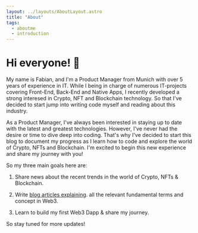 ```yaml
---
layout: ../layouts/AboutLayout.astro
title: "About"
tags:
  - aboutme
  - introduction
---
```


# Hi everyone! 👋

My name is Fabian, and I'm a Product Manager from Munich with over 5 years of experience in IT. While I being in charge of numerous IT-projects covering Front-End, Back-End and Native Apps, I recently developed a strong interesed in Crypto, NFT and Blockchain technology. So that I've decided to start jump into writing code myself and reading about this industry.

As a Product Manager, I've always been interested in staying up to date with the latest and greatest technologies. However, I've never had the desire or time to dive deep into coding. That's why I've decided to start this blog to document my progress as I learn how to code and explore the world of Crypto, NFTs and Blockchain. I'm excited to begin this new experience and share my journey with you!

So my three main goals here are:

1. Share news about the recent trends in the world of Crypto, NFTs & Blockchain.

2. Write [blog articles explaining](/tags/explanation). all the relevant fundamental terms and concept in Web3.

3. Learn to build my first Web3 Dapp & share my journey.

So stay tuned for more updates!
